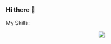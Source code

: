 ### Hi there 👋



My Skills: 
<p align="center">
  <a href="https://skillicons.dev">
    <img src="https://skillicons.dev/icons?i=git,c,cpp,rust,bash,js,latex,nix,ocaml,postgres,py&perline=5" />
  </a>
</p>
<!--
**Sileanth/Sileanth** is a ✨ _special_ ✨ repository because its `README.md` (this file) appears on your GitHub profile.
[![My Skills](https://skillicons.dev/icons?i=js,html,css,wasm)](https://skillicons.dev)


Here are some ideas to get you started:

- 🔭 I’m currently working on ...
- 🌱 I’m currently learning ...
- 👯 I’m looking to collaborate on ...
- 🤔 I’m loo

studia Public

studia king for help wit ...
- 💬 Ask me about ...
- 📫 How to reach me: ...
- 😄 Pronouns: ...
- ⚡ Fun fact: ...
-->
